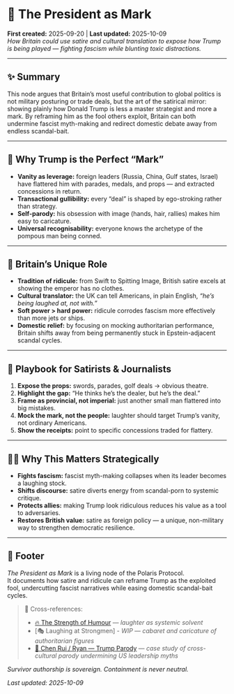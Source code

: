# 🍊 The President as Mark  
**First created:** 2025-09-20 | **Last updated:** 2025-10-09  
*How Britain could use satire and cultural translation to expose how Trump is being played — fighting fascism while blunting toxic distractions.*

---

## ✨ Summary  
This node argues that Britain’s most useful contribution to global politics is not military posturing or trade deals, but the art of the satirical mirror: showing plainly how Donald Trump is less a master strategist and more a mark. By reframing him as the fool others exploit, Britain can both undermine fascist myth-making and redirect domestic debate away from endless scandal-bait.

---

## 🦤 Why Trump is the Perfect “Mark”  
- **Vanity as leverage:** foreign leaders (Russia, China, Gulf states, Israel) have flattered him with parades, medals, and props — and extracted concessions in return.  
- **Transactional gullibility:** every “deal” is shaped by ego-stroking rather than strategy.  
- **Self-parody:** his obsession with image (hands, hair, rallies) makes him easy to caricature.  
- **Universal recognisability:** everyone knows the archetype of the pompous man being conned.  

---

## 🪿 Britain’s Unique Role  
- **Tradition of ridicule:** from Swift to Spitting Image, British satire excels at showing the emperor has no clothes.  
- **Cultural translator:** the UK can tell Americans, in plain English, *“he’s being laughed at, not with.”*  
- **Soft power > hard power:** ridicule corrodes fascism more effectively than more jets or ships.  
- **Domestic relief:** by focusing on mocking authoritarian performance, Britain shifts away from being permanently stuck in Epstein-adjacent scandal cycles.  

---

## 🦜 Playbook for Satirists & Journalists  
1. **Expose the props:** swords, parades, golf deals → obvious theatre.  
2. **Highlight the gap:** “He thinks he’s the dealer, but he’s the deal.”  
3. **Frame as provincial, not imperial:** just another small man flattered into big mistakes.  
4. **Mock the mark, not the people:** laughter should target Trump’s vanity, not ordinary Americans.  
5. **Show the receipts:** point to specific concessions traded for flattery.  

---

## 🐦‍🔥 Why This Matters Strategically  
- **Fights fascism:** fascist myth-making collapses when its leader becomes a laughing stock.  
- **Shifts discourse:** satire diverts energy from scandal-porn to systemic critique.  
- **Protects allies:** making Trump look ridiculous reduces his value as a tool to adversaries.  
- **Restores British value:** satire as foreign policy — a unique, non-military way to strengthen democratic resilience.  

---

## 🏮 Footer  

*The President as Mark* is a living node of the Polaris Protocol.  
It documents how satire and ridicule can reframe Trump as the exploited fool, undercutting fascist narratives while easing domestic scandal-bait cycles.  

> 📡 Cross-references:
> 
> - [🔥 The Strength of Humour](../🪆_Narrative_Interference/🔥_the_strength_of_humour.md) — *laughter as systemic solvent*  
> - [🎭 Laughing at Strongmen] - *WIP* — *cabaret and caricature of authoritarian figures*  
> - [🐉 Chen Rui / Ryan — Trump Parody](../../../Disruption_Kit/Big_Picture_Protocols/🎶_Banned_Broadcasts_Cooperative/🐉_chen_rui_trump_parody.md) — *case study of cross-cultural parody undermining US leadership myths*  

*Survivor authorship is sovereign. Containment is never neutral.*  

_Last updated: 2025-10-09_
